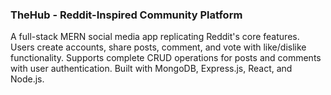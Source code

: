 <h3>TheHub - Reddit-Inspired Community Platform </h3>

A full-stack MERN social media app replicating Reddit's core features. Users create accounts, share posts, comment, and vote with like/dislike functionality. Supports complete CRUD operations for posts and comments with user authentication. Built with MongoDB, Express.js, React, and Node.js.
